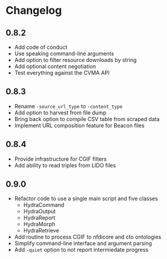 # Changelog

## 0.8.2

- Add code of conduct
- Use speaking command-line arguments
- Add option to filter resource downloads by string
- Add optional content negotiation
- Test everything against the CVMA API

## 0.8.3

- Rename `-source_url_type` to `-content_type`
- Add option to harvest from file dump
- Bring back option to compile CSV table from scraped data
- Implement URL composition feature for Beacon files

## 0.8.4

- Provide infrastructure for CGIF filters
- Add ability to read triples from LIDO files

## 0.9.0

- Refactor code to use a single main script and five classes
  - HydraCommand
  - HydraOutput
  - HydraReport
  - HydraMorph
  - HydraRetrieve
- Add routine to process CGIF to nfdicore and cto ontologies
- Simplify command-line interface and argument parsing
- Add `-quiet` option to not report intermiedate progress
